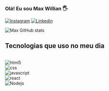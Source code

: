 
### Olá! Eu sou Max Willian 🖐️

[![Instagram](https://img.shields.io/badge/Instagram-E4405F?style=for-the-badge&logo=instagram&logoColor=white )](https://www.instagram.com/max_darosa/)
[![Linkedin](https://img.shields.io/badge/LinkedIn-0077B5?style=for-the-badge&logo=linkedin&logoColor=white
)](https://www.linkedin.com/in/maxwillianrosa/)

![Max GitHub stats](https://github-readme-stats.vercel.app/api?username=maxwilliamrosa&show_icons=true&theme=dracula)

## Tecnologias que uso no meu dia
<div style= "display: inline_block"><br/>
 <img aling="center" alt="html5" src="https://img.shields.io/badge/HTML5-E34F26?style=for-the-badge&logo=html5&logoColor=white"/></div>
<div style= "display: inline_block">
 <img aling="center" alt="css" src="https://img.shields.io/badge/CSS3-1572B6?style=for-the-badge&logo=css3&logoColor=white"/></div>
<div style= "display: inline_block">
 <img aling="center" alt="javascript" src="https://img.shields.io/badge/JavaScript-F7DF1E?style=for-the-badge&logo=javascript&logoColor=black"/>
</div>
<div style= "display: inline_block">
 <img aling="center" alt="react" src="https://img.shields.io/badge/React-20232A?style=for-the-badge&logo=react&logoColor=61DAFB"/></div>
<div style= "display: inline_block">
 <img aling="center" alt="Nodejs" src="https://img.shields.io/badge/Node.js-43853D?style=for-the-badge&logo=node.js&logoColor=white"/></div>
